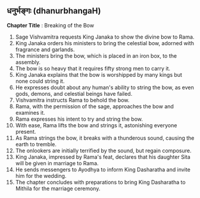 ## धनुर्भङ्गः (dhanurbhangaH)

**Chapter Title** : Breaking of the Bow

1. Sage Vishvamitra requests King Janaka to show the divine bow to Rama.
2. King Janaka orders his ministers to bring the celestial bow, adorned with fragrance and garlands.
3. The ministers bring the bow, which is placed in an iron box, to the assembly.
4. The bow is so heavy that it requires fifty strong men to carry it.
5. King Janaka explains that the bow is worshipped by many kings but none could string it.
6. He expresses doubt about any human's ability to string the bow, as even gods, demons, and celestial beings have failed.
7. Vishvamitra instructs Rama to behold the bow.
8. Rama, with the permission of the sage, approaches the bow and examines it.
9. Rama expresses his intent to try and string the bow.
10. With ease, Rama lifts the bow and strings it, astonishing everyone present.
11. As Rama strings the bow, it breaks with a thunderous sound, causing the earth to tremble.
12. The onlookers are initially terrified by the sound, but regain composure.
13. King Janaka, impressed by Rama's feat, declares that his daughter Sita will be given in marriage to Rama.
14. He sends messengers to Ayodhya to inform King Dasharatha and invite him for the wedding.
15. The chapter concludes with preparations to bring King Dasharatha to Mithila for the marriage ceremony.
